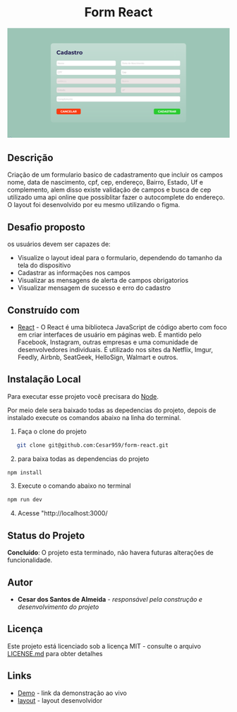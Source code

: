 <h1 align="center"> Form React </h1>

<div align="center">
    <img src="DOC/resultado.png" alt="imagem-site" width="600" height="auto">
</div>


## Descrição

Criação de um formulario basico de cadastramento que incluir os campos nome, data de nascimento, cpf, cep, endereço, Bairro, Estado, Uf e complemento, alem disso existe validação de campos e busca de cep utilizado uma api online que possiblitar fazer o autocomplete do endereço. O layout foi desenvolvido por eu mesmo utilizando o figma.  

## Desafio proposto

os usuários devem ser capazes de:

* Visualize o layout ideal para o formulario, dependendo do tamanho da tela do dispositivo
* Cadastrar as informações nos campos
* Visualizar as mensagens de alerta de campos obrigatorios
* Visualizar mensagem de sucesso e erro do cadastro

## Construído com

* [React](https://www.w3schools.com/REACT/DEFAULT.ASP) - O React é uma biblioteca JavaScript de código aberto com foco em criar interfaces de usuário em páginas web. É mantido pelo Facebook, Instagram, outras empresas e uma comunidade de desenvolvedores individuais. É utilizado nos sites da Netflix, Imgur, Feedly, Airbnb, SeatGeek, HelloSign, Walmart e outros.

## Instalação Local

Para executar esse projeto você precisara do [Node](https://nodejs.org/en/).

Por meio dele sera baixado todas as depedencias do projeto, depois de instalado execute os comandos abaixo na linha do terminal.

1) Faça o clone do projeto

```bash
   git clone git@github.com:Cesar959/form-react.git
```

2) para baixa todas as dependencias do projeto

```bash  
npm install
```

3) Execute o comando abaixo no terminal

```bash 
npm run dev
```

4) Acesse "http://localhost:3000/

## Status do Projeto

**Concluido**: O projeto esta terminado, não havera futuras alterações de funcionalidade.

## Autor

* **Cesar dos Santos de Almeida** - *responsável pela construção e desenvolvimento do projeto*

## Licença
Este projeto está licenciado sob a licença MIT - consulte o arquivo  [LICENSE.md](LICENSE.md) para obter detalhes


## Links
* [Demo](https://imaginative-madeleine-385f36.netlify.app/) - link da demonstração ao vivo
* [layout](https://www.figma.com/file/k3mjL5CqpVeWKJpY2ECcS3/cadastro-vagar-frontend?node-id=0%3A1) - layout desenvolvidor



